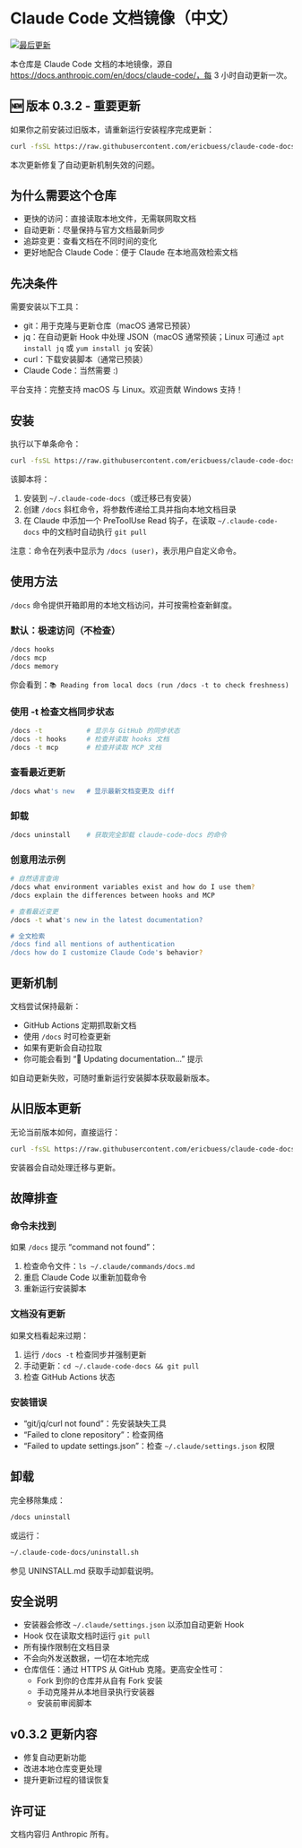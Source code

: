 # Claude Code 文档镜像（中文）

[![最后更新](https://img.shields.io/github/last-commit/ericbuess/claude-code-docs/main.svg?label=docs%20updated)](https://github.com/ericbuess/claude-code-docs/commits/main)

本仓库是 Claude Code 文档的本地镜像，源自 https://docs.anthropic.com/en/docs/claude-code/，每 3 小时自动更新一次。

## 🆕 版本 0.3.2 - 重要更新

如果你之前安装过旧版本，请重新运行安装程序完成更新：

```bash
curl -fsSL https://raw.githubusercontent.com/ericbuess/claude-code-docs/main/install.sh | bash
```

本次更新修复了自动更新机制失效的问题。

## 为什么需要这个仓库

- 更快的访问：直接读取本地文件，无需联网取文档
- 自动更新：尽量保持与官方文档最新同步
- 追踪变更：查看文档在不同时间的变化
- 更好地配合 Claude Code：便于 Claude 在本地高效检索文档

## 先决条件

需要安装以下工具：
- git：用于克隆与更新仓库（macOS 通常已预装）
- jq：在自动更新 Hook 中处理 JSON（macOS 通常预装；Linux 可通过 `apt install jq` 或 `yum install jq` 安装）
- curl：下载安装脚本（通常已预装）
- Claude Code：当然需要 :)

平台支持：完整支持 macOS 与 Linux。欢迎贡献 Windows 支持！

## 安装

执行以下单条命令：

```bash
curl -fsSL https://raw.githubusercontent.com/ericbuess/claude-code-docs/main/install.sh | bash
```

该脚本将：
1. 安装到 `~/.claude-code-docs`（或迁移已有安装）
2. 创建 `/docs` 斜杠命令，将参数传递给工具并指向本地文档目录
3. 在 Claude 中添加一个 PreToolUse Read 钩子，在读取 `~/.claude-code-docs` 中的文档时自动执行 `git pull`

注意：命令在列表中显示为 `/docs (user)`，表示用户自定义命令。

## 使用方法

`/docs` 命令提供开箱即用的本地文档访问，并可按需检查新鲜度。

### 默认：极速访问（不检查）
```bash
/docs hooks
/docs mcp
/docs memory
```
你会看到：`📚 Reading from local docs (run /docs -t to check freshness)`

### 使用 -t 检查文档同步状态
```bash
/docs -t           # 显示与 GitHub 的同步状态
/docs -t hooks     # 检查并读取 hooks 文档
/docs -t mcp       # 检查并读取 MCP 文档
```

### 查看最近更新
```bash
/docs what's new   # 显示最新文档变更及 diff
```

### 卸载
```bash
/docs uninstall    # 获取完全卸载 claude-code-docs 的命令
```

### 创意用法示例
```bash
# 自然语言查询
/docs what environment variables exist and how do I use them?
/docs explain the differences between hooks and MCP

# 查看最近变更
/docs -t what's new in the latest documentation?

# 全文检索
/docs find all mentions of authentication
/docs how do I customize Claude Code's behavior?
```

## 更新机制

文档尝试保持最新：
- GitHub Actions 定期抓取新文档
- 使用 `/docs` 时可检查更新
- 如果有更新会自动拉取
- 你可能会看到 “🔄 Updating documentation...” 提示

如自动更新失败，可随时重新运行安装脚本获取最新版本。

## 从旧版本更新

无论当前版本如何，直接运行：

```bash
curl -fsSL https://raw.githubusercontent.com/ericbuess/claude-code-docs/main/install.sh | bash
```

安装器会自动处理迁移与更新。

## 故障排查

### 命令未找到
如果 `/docs` 提示 “command not found”：
1. 检查命令文件：`ls ~/.claude/commands/docs.md`
2. 重启 Claude Code 以重新加载命令
3. 重新运行安装脚本

### 文档没有更新
如果文档看起来过期：
1. 运行 `/docs -t` 检查同步并强制更新
2. 手动更新：`cd ~/.claude-code-docs && git pull`
3. 检查 GitHub Actions 状态

### 安装错误
- “git/jq/curl not found”：先安装缺失工具
- “Failed to clone repository”：检查网络
- “Failed to update settings.json”：检查 `~/.claude/settings.json` 权限

## 卸载

完全移除集成：

```bash
/docs uninstall
```

或运行：
```bash
~/.claude-code-docs/uninstall.sh
```
参见 UNINSTALL.md 获取手动卸载说明。

## 安全说明

- 安装器会修改 `~/.claude/settings.json` 以添加自动更新 Hook
- Hook 仅在读取文档时运行 `git pull`
- 所有操作限制在文档目录
- 不会向外发送数据，一切在本地完成
- 仓库信任：通过 HTTPS 从 GitHub 克隆。更高安全性可：
  - Fork 到你的仓库并从自有 Fork 安装
  - 手动克隆并从本地目录执行安装器
  - 安装前审阅脚本

## v0.3.2 更新内容

- 修复自动更新功能
- 改进本地仓库变更处理
- 提升更新过程的错误恢复

## 许可证

文档内容归 Anthropic 所有。

